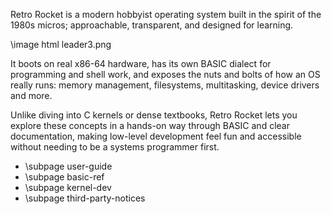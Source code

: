 Retro Rocket is a modern hobbyist operating system built in the spirit of the 1980s micros; approachable, transparent, and designed for learning.

\image html leader3.png

It boots on real x86-64 hardware, has its own BASIC dialect for programming and shell work, and exposes the nuts and bolts of how an OS really runs:
memory management, filesystems, multitasking, device drivers and more.

Unlike diving into C kernels or dense textbooks, Retro Rocket lets you explore these concepts in a hands-on way through BASIC and clear documentation, making low-level development feel fun and accessible without needing to be a systems programmer first.

* \subpage user-guide
* \subpage basic-ref
* \subpage kernel-dev
* \subpage third-party-notices